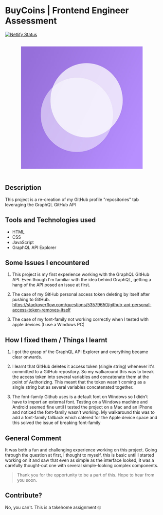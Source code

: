 # BuyCoins | Frontend Engineer Assessment 
[![Netlify Status](https://api.netlify.com/api/v1/badges/a8746e28-bd22-4263-bd4c-e3d014ac6286/deploy-status)](https://app.netlify.com/sites/buycoins-githubclone/deploys)

<div align="center">
  <br>
  <img src="./assets/buycoins-logo.jpg" alt="buycoins-logo" width="400">
  <br><br>
</div>

## Description
This project is a re-creation of my GitHub profile "repositories" tab leveraging the GraphQL GitHub API

## Tools and Technologies used
- HTML
- CSS
- JavaScript
- GraphQL API Explorer

## Some Issues I encountered
1. This project is my first experience working with the GraphQL GitHub API. Even though I'm familiar with the idea behind GraphQL, getting a hang of the API posed an issue at first. 
1. The case of my GitHub personal access token deleting by itself after pushing to GitHub.
 <https://stackoverflow.com/questions/53579650/github-api-personal-access-token-removes-itself> 

1. The case of my font-family not working correctly when I tested with apple devices (I use a Windows PC)
## How I fixed them / Things I learnt
1. I got the grasp of the GraphQL API Explorer and everything became clear onwards. 
1. I learnt that GitHub deletes it access token (single string) whenever it's committed to a GitHub repository. So my walkaround this was to break the access token into several variables and concatenate them at the point of Authorizing. This meant that the token wasn't coming as a single string but as several variables concatenated together.

1. The font-family Github uses is a default font on Windows so I didn't have to import an external font. Testing on a Windows machine and Android seemed fine until I tested the project on a Mac and an iPhone and noticed the font-family wasn't working. My walkaround this was to add a font-family fallback which catered for the Apple device space and this solved the issue of breaking font-family

## General Comment
It was both a fun and challenging experience working on this project. Going through the question at first, I thought to myself, this is basic until I started working on it and saw that even as simple as the interface looked, it was a carefully thought-out one with several simple-looking complex components.
> Thank you for the opportunity to be a part of this. Hope to hear from you soon.

## Contribute?
No, you can't. This is a takehome assignment 🙄